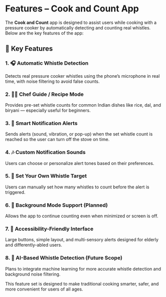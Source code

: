 # Features – Cook and Count App

The **Cook and Count** app is designed to assist users while cooking with a pressure cooker by automatically detecting and counting real whistles. Below are the key features of the app:



## 🔑 Key Features

### 1. 🎧 Automatic Whistle Detection
Detects real pressure cooker whistles using the phone’s microphone in real time, with noise filtering to avoid false counts.

### 2. 👨‍🍳 Chef Guide / Recipe Mode
Provides pre-set whistle counts for common Indian dishes like rice, dal, and biryani — especially useful for beginners.

### 3. 🔔 Smart Notification Alerts
Sends alerts (sound, vibration, or pop-up) when the set whistle count is reached so the user can turn off the stove on time.

### 4. 🎶 Custom Notification Sounds
Users can choose or personalize alert tones based on their preferences.

### 5. 🔢 Set Your Own Whistle Target
Users can manually set how many whistles to count before the alert is triggered.

### 6. 📱 Background Mode Support (Planned)
Allows the app to continue counting even when minimized or screen is off.

### 7. 🧓 Accessibility-Friendly Interface
Large buttons, simple layout, and multi-sensory alerts designed for elderly and differently-abled users.

### 8. 🧠 AI-Based Whistle Detection (Future Scope)
Plans to integrate machine learning for more accurate whistle detection and background noise filtering.



This feature set is designed to make traditional cooking smarter, safer, and more convenient for users of all ages.

